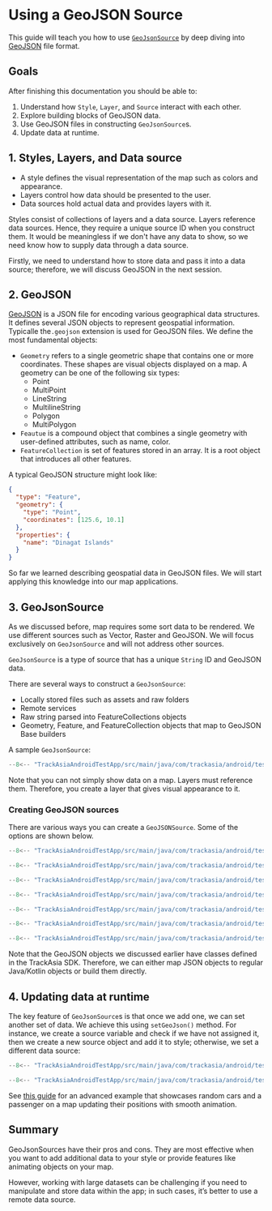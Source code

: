 # Using a GeoJSON Source

This guide will teach you how to use [`GeoJsonSource`](https://trackasia.com/trackasia-native/android/api/-map-libre%20-native%20-android/com.trackasia.android.style.sources/-geo-json-source/index.html) by deep diving into [GeoJSON](https://geojson.org/) file format.

## Goals

After finishing  this documentation you should be able to:

1. Understand how `Style`, `Layer`, and `Source` interact with each other.
2. Explore building blocks of GeoJSON data.
3. Use GeoJSON files in constructing `GeoJsonSource`s.
4. Update data at runtime.

## 1. Styles, Layers, and Data source

- A style defines the visual representation of the map such as colors and appearance.
- Layers control how data should be presented to the user.
- Data sources hold actual data and provides layers with it.

Styles consist of collections of layers and a data source. Layers reference data sources. Hence, they require a unique source ID when you construct them.
It would be meaningless if we don't have any data to show, so we need know how to supply data through a data source.

Firstly, we need to understand how to store data and pass it into a data source; therefore, we will discuss GeoJSON in the next session.

## 2. GeoJSON

[GeoJSON](https://geojson.org/) is a JSON file for encoding various geographical data structures.
It defines several JSON objects to represent geospatial information. Typicalle the`.geojson` extension is used for GeoJSON files.
We define the most fundamental objects:

- `Geometry` refers to a single geometric shape that contains one or more coordinates. These shapes are visual objects displayed on a map. A geometry can be one of the following six types:
    - Point
    - MultiPoint
    - LineString
    - MultilineString
    - Polygon
    - MultiPolygon
- `Feautue` is a compound object that combines a single geometry with user-defined attributes, such as name, color.
- `FeatureCollection` is set of features stored in an array. It is a root object that introduces all other features.

A typical GeoJSON structure might look like:

```json
{
  "type": "Feature",
  "geometry": {
    "type": "Point",
    "coordinates": [125.6, 10.1]
  },
  "properties": {
    "name": "Dinagat Islands"
  }
}
```

So far we learned describing geospatial data in GeoJSON files. We will start applying this knowledge into our map applications.

## 3. GeoJsonSource

As we discussed before, map requires some sort data to be rendered. We use different sources such as Vector, Raster and GeoJSON.
We will focus exclusively on `GeoJsonSource` and will not address other sources.

`GeoJsonSource` is a type of source that has a unique `String` ID and GeoJSON data.

There are several ways to construct a `GeoJsonSource`:

- Locally stored files such as assets and raw folders
- Remote services
- Raw string  parsed into FeatureCollections objects
- Geometry, Feature, and FeatureCollection objects that map to GeoJSON Base builders

A sample `GeoJsonSource`:

```kotlin
--8<-- "TrackAsiaAndroidTestApp/src/main/java/com/trackasia/android/testapp/activity/style/CollectionUpdateOnStyleChange.kt:setupLayer"
```

Note that you can not simply show data on a map. Layers must reference them. Therefore, you create a layer that gives visual appearance to it.

### Creating GeoJSON sources

There are various ways you can create a `GeoJSONSource`. Some of the options are shown below.

```kotlin title="Loading from local files with assets folder file"
--8<-- "TrackAsiaAndroidTestApp/src/main/java/com/trackasia/android/testapp/activity/style/NoStyleActivity.kt:setup"
```

```kotlin title="Loading with raw folder file"
--8<-- "TrackAsiaAndroidTestApp/src/main/java/com/trackasia/android/testapp/activity/style/RuntimeStyleActivity.kt:source"
```

```kotlin title="Parsing inline JSON"
--8<-- "TrackAsiaAndroidTestApp/src/main/java/com/trackasia/android/testapp/utils/ResourceUtils.kt:readRawResource"
```

```kotlin title="Loading from remote services"
--8<-- "TrackAsiaAndroidTestApp/src/main/java/com/trackasia/android/testapp/activity/style/HeatmapLayerActivity.kt:createEarthquakeSource"
```

```kotlin
--8<-- "TrackAsiaAndroidTestApp/src/main/java/com/trackasia/android/testapp/activity/style/HeatmapLayerActivity.kt:constants"
```

```kotlin title="Parsing string with the fromJson method of FeatureCollection"
--8<-- "TrackAsiaAndroidTestApp/src/main/java/com/trackasia/android/testapp/activity/turf/MapSnapshotterWithinExpression.kt:fromJson"
```

```kotlin title="Creating Geometry, Feature, and FeatureCollections from scratch"
--8<-- "TrackAsiaAndroidTestApp/src/main/java/com/trackasia/android/testapp/activity/feature/QuerySourceFeaturesActivity.kt:JsonObject"
```

Note that the GeoJSON objects we discussed earlier have classes defined in the TrackAsia SDK.
Therefore, we can either map JSON objects to regular Java/Kotlin objects or build them directly.

## 4. Updating data at runtime

The key feature of `GeoJsonSource`s is that once we add one, we can set another set of data.
We achieve this using `setGeoJson()` method. For instance, we create a source variable and check if we have not assigned it, then we create a new source object and add it to style; otherwise, we set a different data source:

```kotlin
--8<-- "TrackAsiaAndroidTestApp/src/main/java/com/trackasia/android/testapp/activity/style/ZoomFunctionSymbolLayerActivity.kt:createFeatureCollection"
```

```kotlin
--8<-- "TrackAsiaAndroidTestApp/src/main/java/com/trackasia/android/testapp/activity/style/ZoomFunctionSymbolLayerActivity.kt:updateSource"
```

See [this guide](styling/animated-symbol-layer.md) for an advanced example that showcases random cars and a passenger on a map updating their positions with smooth animation.

## Summary

GeoJsonSources have their pros and cons. They are most effective when you want to add additional data to your style or provide features like animating objects on your map.

However, working with large datasets can be challenging if you need to manipulate and store data within the app; in such cases, it’s better to use a remote data source.
